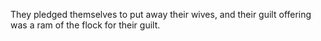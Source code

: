 They pledged themselves to put away their wives, and their guilt offering was a ram of the flock for their guilt.

